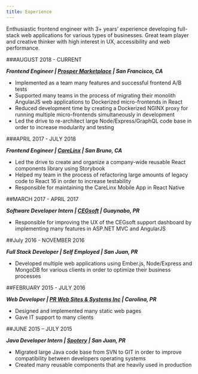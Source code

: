 ```yaml
---
title: Experience
---
```


Enthusiastic frontend engineer with 3+ years’ experience developing full-stack web applications for various types of businesses. Great team player and creative thinker with high interest in UX, accessibility and web performance.

###AUGUST 2018 - CURRENT

**_Frontend Engineer | [Prosper Marketplace](https://www.prosper.com/) | San Francisco, CA_**

- Implemented as a team many features and successful frontend A/B tests
- Supported many teams in the process of migrating their monolith AngularJS web applications to Dockerized micro-frontends in React
- Reduced development time by creating a Dockerized NGINX proxy for running multiple micro-frontends simultaneously in development
- Led the drive to re-architect large Node/Express/GraphQL code base in order to increase modularity and testing

###APRIL 2017 - JULY 2018

**_Frontend Engineer | [CareLinx](https://www.carelinx.com/) | San Bruno, CA_**

- Led the drive to create and organize a company-wide reusable React components library using Storybook
- Helped my team in the process of refactoring large amounts of legacy code to React 16 in order to increase testability
- Responsible for maintaining the CareLinx Mobile App in React Native

##MARCH 2017 - APRIL 2017

**_Software Developer Intern | [CEGsoft](https://home.cegsoft.com/) | Guaynabo, PR_**

- Responsible for improving the UX of the CEGsoft support dashboard by implementing many features in ASP.NET MVC and AngularJS

##July 2016 - NOVEMBER 2016

**_Full Stack Developer | Self Employed | San Juan, PR_**

- Developed multiple web applications using Ember.js, Node/Express and MongoDB for various clients in order to optimize their business processes

##FEBRUARY 2015 - JULY 2016

**_Web Developer | [PR Web Sites & Systems Inc](http://prwss.com/) | Carolina, PR_**

- Designed and implemented many static web pages
- Gave IT support to many clients

##JUNE 2015 – JULY 2015

**_Java Developer Intern | [Spotery](https://spotery.com) | San Juan, PR_**

- Migrated large Java code base from SVN to GIT in order to improve compatibility between developers operating systems
- Created many reusable components that are heavily used in production
